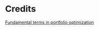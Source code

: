 # Credits
[ Fundamental terms in portfolio optimization](https://www.machinelearningplus.com/machine-learning/portfolio-optimization-python-example/) 
